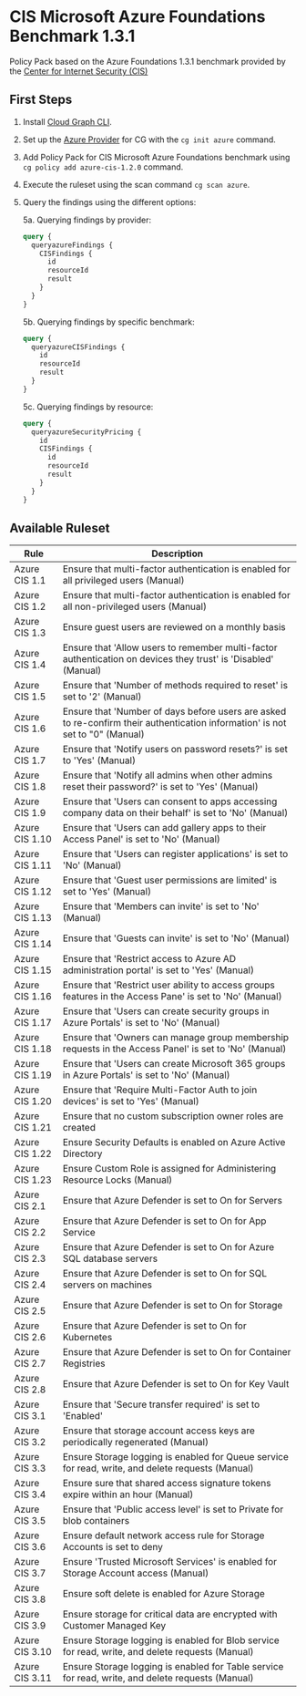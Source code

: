 # CIS Microsoft Azure Foundations Benchmark 1.3.1

Policy Pack based on the Azure Foundations 1.3.1 benchmark provided by the [Center for Internet Security (CIS)](https://www.cisecurity.org/benchmark/azure/)

## First Steps

1. Install [Cloud Graph CLI](https://docs.cloudgraph.dev/quick-start).
2. Set up the [Azure Provider](https://www.npmjs.com/package/@cloudgraph/cg-provider-azure) for CG with the `cg init azure` command.
3. Add Policy Pack for CIS Microsoft Azure Foundations benchmark using `cg policy add azure-cis-1.2.0` command.
4. Execute the ruleset using the scan command `cg scan azure`.
5. Query the findings using the different options:

   5a. Querying findings by provider:

   ```graphql
   query {
     queryazureFindings {
       CISFindings {
         id
         resourceId
         result
       }
     }
   }
   ```

   5b. Querying findings by specific benchmark:

   ```graphql
   query {
     queryazureCISFindings {
       id
       resourceId
       result
     }
   }
   ```

   5c. Querying findings by resource:

   ```graphql
   query {
     queryazureSecurityPricing {
       id
       CISFindings {
         id
         resourceId
         result
       }
     }
   }
   ```

## Available Ruleset

| Rule           | Description                                                                                                                                      |
| -------------- | ------------------------------------------------------------------------------------------------------------------------------------------------------------------- |
| Azure CIS 1.1  | Ensure that multi-factor authentication is enabled for all privileged users (Manual)                                                             |
| Azure CIS 1.2  | Ensure that multi-factor authentication is enabled for all non-privileged users (Manual)                                                         |
| Azure CIS 1.3  | Ensure guest users are reviewed on a monthly basis                                                                                               |
| Azure CIS 1.4  | Ensure that 'Allow users to remember multi-factor authentication on devices they trust' is 'Disabled' (Manual)                                   |
| Azure CIS 1.5  | Ensure that 'Number of methods required to reset' is set to '2' (Manual)                                                                         |
| Azure CIS 1.6  | Ensure that 'Number of days before users are asked to re-confirm their authentication information' is not set to "0" (Manual)                    |
| Azure CIS 1.7  | Ensure that 'Notify users on password resets?' is set to 'Yes' (Manual)                                                                          |
| Azure CIS 1.8  | Ensure that 'Notify all admins when other admins reset their password?' is set to 'Yes' (Manual)                                                 |
| Azure CIS 1.9  | Ensure that 'Users can consent to apps accessing company data on their behalf' is set to 'No' (Manual)                                           |
| Azure CIS 1.10 | Ensure that 'Users can add gallery apps to their Access Panel' is set to 'No' (Manual)                                                           |
| Azure CIS 1.11 | Ensure that 'Users can register applications' is set to 'No' (Manual)                                                                            |
| Azure CIS 1.12 | Ensure that 'Guest user permissions are limited' is set to 'Yes' (Manual)                                                                        |
| Azure CIS 1.13 | Ensure that 'Members can invite' is set to 'No' (Manual)                                                                                         |
| Azure CIS 1.14 | Ensure that 'Guests can invite' is set to 'No' (Manual)                                                                                          |
| Azure CIS 1.15 | Ensure that 'Restrict access to Azure AD administration portal' is set to 'Yes' (Manual)                                                         |
| Azure CIS 1.16 | Ensure that 'Restrict user ability to access groups features in the Access Pane' is set to 'No' (Manual)                                         |
| Azure CIS 1.17 | Ensure that 'Users can create security groups in Azure Portals' is set to 'No' (Manual)                                                          |
| Azure CIS 1.18 | Ensure that 'Owners can manage group membership requests in the Access Panel' is set to 'No' (Manual)                                            |
| Azure CIS 1.19 | Ensure that 'Users can create Microsoft 365 groups in Azure Portals' is set to 'No' (Manual)                                                     |
| Azure CIS 1.20 | Ensure that 'Require Multi-Factor Auth to join devices' is set to 'Yes' (Manual)                                                                 |
| Azure CIS 1.21 | Ensure that no custom subscription owner roles are created                                                                                       |
| Azure CIS 1.22 | Ensure Security Defaults is enabled on Azure Active Directory                                                                                    |
| Azure CIS 1.23 | Ensure Custom Role is assigned for Administering Resource Locks (Manual)                                                                         |
| Azure CIS 2.1  | Ensure that Azure Defender is set to On for Servers                                                                                              |
| Azure CIS 2.2  | Ensure that Azure Defender is set to On for App Service                                                                                          |
| Azure CIS 2.3  | Ensure that Azure Defender is set to On for Azure SQL database servers                                                                           |
| Azure CIS 2.4  | Ensure that Azure Defender is set to On for SQL servers on machines                                                                              |
| Azure CIS 2.5  | Ensure that Azure Defender is set to On for Storage                                                                                              |
| Azure CIS 2.6  | Ensure that Azure Defender is set to On for Kubernetes                                                                                           |
| Azure CIS 2.7  | Ensure that Azure Defender is set to On for Container Registries                                                                                 |
| Azure CIS 2.8  | Ensure that Azure Defender is set to On for Key Vault                                                                                            |
| Azure CIS 3.1  | Ensure that 'Secure transfer required' is set to 'Enabled'                                                                                       |
| Azure CIS 3.2  | Ensure that storage account access keys are periodically regenerated (Manual)                                                                    |
| Azure CIS 3.3  | Ensure Storage logging is enabled for Queue service for read, write, and delete requests (Manual)                                                |
| Azure CIS 3.4  | Ensure sure that shared access signature tokens expire within an hour (Manual)                                                                   |
| Azure CIS 3.5  | Ensure that 'Public access level' is set to Private for blob containers                                                                          |
| Azure CIS 3.6  | Ensure default network access rule for Storage Accounts is set to deny                                                                           |
| Azure CIS 3.7  | Ensure 'Trusted Microsoft Services' is enabled for Storage Account access (Manual)                                                               |
| Azure CIS 3.8  | Ensure soft delete is enabled for Azure Storage                                                                                                  |
| Azure CIS 3.9  | Ensure storage for critical data are encrypted with Customer Managed Key                                                                         |
| Azure CIS 3.10 | Ensure Storage logging is enabled for Blob service for read, write, and delete requests (Manual)                                                 |
| Azure CIS 3.11 | Ensure Storage logging is enabled for Table service for read, write, and delete requests (Manual)                                                |

